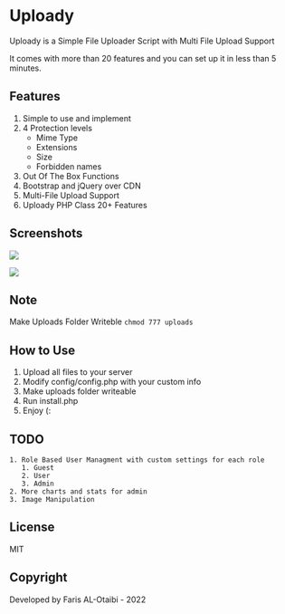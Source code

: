 # Uploady

Uploady is a Simple File Uploader Script with Multi File Upload Support

It comes with more than 20 features and you can set up it in less than 5 minutes.


## Features

1. Simple to use and implement
2. 4 Protection levels
   + Mime Type
   + Extensions
   + Size
   + Forbidden names
3. Out Of The Box Functions
4. Bootstrap and jQuery over CDN
5. Multi-File Upload Support
6. Uploady PHP Class 20+ Features

## Screenshots

![](https://i.ibb.co/sVg1RPS/screencapture-localhost-Uploady-uploady-index-php-2022-07-27-16-22-03.png)

![](https://i.ibb.co/M2Rs0vF/screencapture-localhost-Uploady-uploady-admin-index-php-2022-07-27-16-24-09.png)

## Note
Make Uploads Folder Writeble ``` chmod 777 uploads ```

## How to Use
1. Upload all files to your server
2. Modify config/config.php with your custom info
3. Make uploads folder writeable
4. Run install.php
5. Enjoy (:

## TODO

```
1. Role Based User Managment with custom settings for each role
   1. Guest
   2. User
   3. Admin
2. More charts and stats for admin
3. Image Manipulation
```

## License

MIT

## Copyright
Developed by Faris AL-Otaibi - 2022
